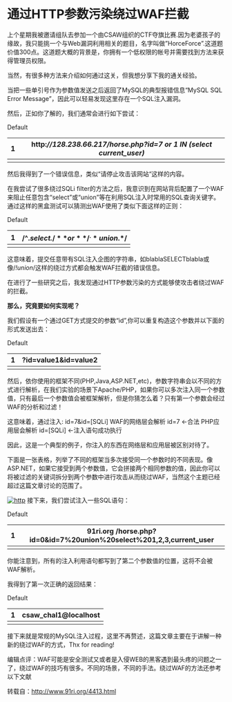 

# 通过HTTP参数污染绕过WAF拦截



上个星期我被邀请组队去参加一个由CSAW组织的CTF夺旗比赛.因为老婆孩子的缘故，我只能挑一个与Web漏洞利用相关的题目，名字叫做”HorceForce”.这道题价值300点。这道题大概的背景是，你拥有一个低权限的帐号并需要找到方法来获得管理员权限。

当然，有很多种方法来介绍如何通过这关，但我想分享下我的通关经验。

当把一些单引号作为参数值发送之后返回了MySQL的典型报错信息“MySQL SQL Error Message”，因此可以轻易发现这里存在一个SQL注入漏洞。

然后，正如你了解的，我们通常会进行如下尝试：

Default



| 1    | http:*//128.238.66.217/horse.php?id=7 or 1 IN (select current_user)* |
| ---- | ------------------------------------------------------------ |
|      |                                                              |



然后我得到了一个错误信息，类似“请停止攻击该网站“这样的内容。

在我尝试了很多绕过SQLi filter的方法之后，我意识到在网站背后配置了一个WAF来阻止任意包含“select”或“union”等在利用SQL注入时常用的SQL查询关键字。通过这样的黑盒测试可以猜测出WAF使用了类似下面这样的正则：



Default



| 1    | /^.*select.*$/ **or** /^.*union.*$/ |
| ---- | ----------------------------------- |
|      |                                     |



这意味着，提交任意带有SQL注入企图的字符串，如blablaSELECTblabla或像/*!union*/这样的绕过方式都会触发WAF拦截的错误信息。

在进行了一些研究之后，我发现通过HTTP参数污染的方式能够使攻击者绕过WAF的拦截。

**那么，究竟要如何实现呢？**

我们假设有一个通过GET方式提交的参数“id”,你可以重复构造这个参数并以下面的形式发送出去：

Default



| 1    | ?id=value1&amp;id=value2 |
| ---- | ------------------------ |
|      |                          |



然后，依你使用的框架不同(PHP,Java,ASP.NET,etc)，参数字符串会以不同的方式进行解析，在我们实验的场景下Apache/PHP，如果你可以多次注入同一个参数值，只有最后一个参数值会被框架解析，但是你猜怎么着？只有第一个参数会经过WAF的分析和过滤！

这意味着，通过注入: id=7&id=[SQLi]
WAF的网络层会解析 id=7 <-合法
PHP应用层会解析 id=[SQLi] <-注入语句成功执行

因此，这是一个典型的例子，你注入的东西在网络层和应用层被区别对待了。

下面是一张表格，列举了不同的框架当多次接受同一个参数时的不同表现。像ASP.NET，如果它接受到两个参数值，它会拼接两个相同参数的值，因此你可以将被过滤的关键词拆分到两个参数中进行攻击从而绕过WAF，当然这个主题已经超过这篇文章讨论的范围了。

[![http](https://static-js.b0.upaiyun.com/wp-content/uploads/2012/10/http.jpg)](https://static-js.b0.upaiyun.com/wp-content/uploads/2012/10/http.jpg)
接下来，我们尝试注入一些SQL语句：

Default



| 1    | 91ri.org /horse.php?id=0&amp;id=7%20union%20select%201,2,3,current_user |
| ---- | ------------------------------------------------------------ |
|      |                                                              |

你能注意到，所有的注入利用语句都写到了第二个参数值的位置，这将不会被WAF解析。

我得到了第一次正确的返回结果：

Default



| 1    | csaw_chal1@localhost |
| ---- | -------------------- |
|      |                      |

接下来就是常规的MySQL注入过程，这里不再赘述，这篇文章主要在于讲解一种新的绕过WAF的方式，Thx
for reading!

编辑点评：WAF可能是安全测试又或者是入侵WEB的黑客遇到最头疼的问题之一了，绕过WAF的技巧有很多。不同的场景，不同的手法。绕过WAF的方法还参考以下文献

转载自：http://www.91ri.org/4413.html